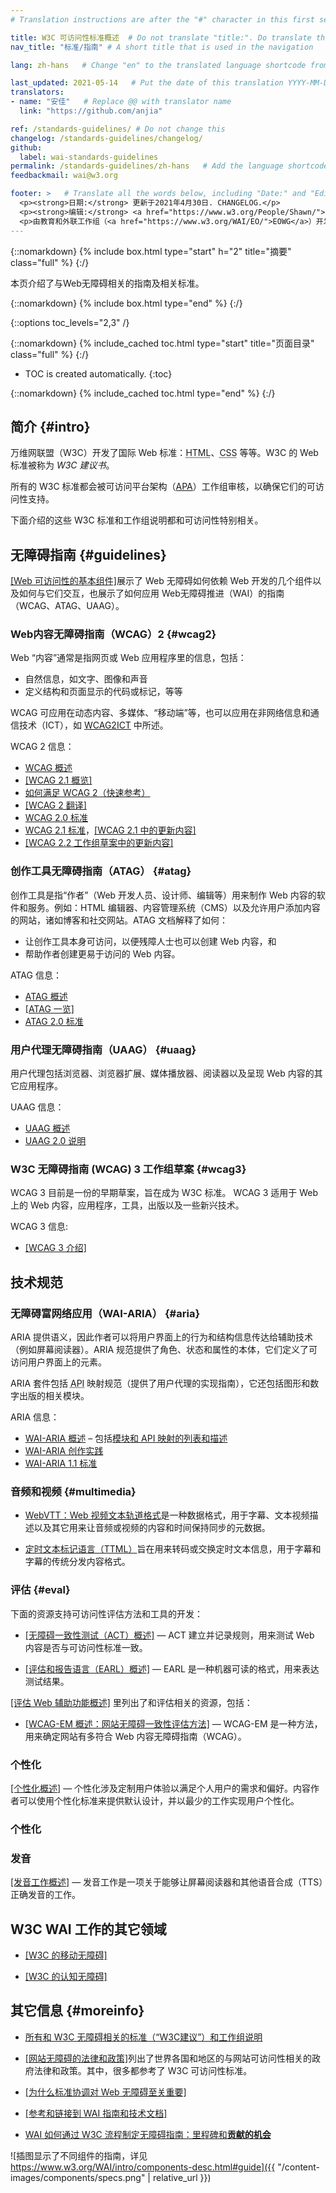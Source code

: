 ```yaml
---
# Translation instructions are after the "#" character in this first section. They are comments that do not show up in the web page. You do not need to translate the instructions after #.

title: W3C 可访问性标准概述  # Do not translate "title:". Do translate the text after "title:".
nav_title: "标准/指南" # A short title that is used in the navigation

lang: zh-hans   # Change "en" to the translated language shortcode from https://www.iana.org/assignments/language-subtag-registry/language-subtag-registry

last_updated: 2021-05-14   # Put the date of this translation YYYY-MM-DD (with month in the middle)
translators: 
- name: "安佳"   # Replace @@ with translator name
  link: "https://github.com/anjia"

ref: /standards-guidelines/ # Do not change this
changelog: /standards-guidelines/changelog/
github:
  label: wai-standards-guidelines
permalink: /standards-guidelines/zh-hans   # Add the language shortcode to the end; for example /standards-guidelines/fr
feedbackmail: wai@w3.org

footer: >   # Translate all the words below, including "Date:" and "Editor:". Do not change these dates.
  <p><strong>日期:</strong> 更新于2021年4月30日. CHANGELOG.</p>
  <p><strong>编辑:</strong> <a href="https://www.w3.org/People/Shawn/">Shawn Lawton Henry</a>。</p>
  <p>由教育和外联工作组（<a href="https://www.w3.org/WAI/EO/">EOWG</a>）开发。</p>
---
```



{::nomarkdown}
{% include box.html type="start" h="2" title="摘要" class="full" %}
{:/}

本页介绍了与Web无障碍相关的指南及相关标准。

{::nomarkdown}
{% include box.html type="end" %}
{:/}


{::options toc_levels="2,3" /}

{::nomarkdown}
{% include_cached toc.html type="start" title="页面目录" class="full" %}
{:/}

-   TOC is created automatically.
{:toc}

{::nomarkdown}
{% include_cached toc.html type="end" %}
{:/}

## 简介 {#intro}

万维网联盟（W3C）开发了国际 Web 标准：<abbr title="Hypertext Markup Language">HTML</abbr>、<abbr title="Cascading Style Sheets">CSS</abbr> 等等。W3C 的 Web 标准被称为  <dfn>W3C 建议书</dfn>。

所有的 W3C 标准都会被可访问平台架构（[APA](/about/groups/apawg/)）工作组审核，以确保它们的可访问性支持。

下面介绍的这些 W3C 标准和工作组说明都和可访问性特别相关。

## 无障碍指南 {#guidelines}

[[Web 可访问性的基本组件]](/fundamentals/components/)展示了 Web 无障碍如何依赖 Web 开发的几个组件以及如何与它们交互，也展示了如何应用 Web无障碍推进（WAI）的指南（WCAG、ATAG、UAAG）。

### Web内容无障碍指南（WCAG）2 {#wcag2}

Web “内容”通常是指网页或 Web 应用程序里的信息，包括：

* 自然信息，如文字、图像和声音
* 定义结构和页面显示的代码或标记，等等

WCAG 可应用在动态内容、多媒体、“移动端”等，也可以应用在非网络信息和通信技术（ICT），如 [WCAG2ICT](/standards-guidelines/wcag/non-web-ict/) 中所述。

WCAG 2 信息：
- [WCAG 概述](/standards-guidelines/wcag/)
- [[WCAG 2.1 概览]](/standards-guidelines/wcag/glance/)
- [如何满足 WCAG 2（快速参考）](https://www.w3.org/WAI/WCAG21/quickref/)
- [[WCAG 2 翻译]](/standards-guidelines/wcag/translations/)
- [WCAG 2.0 标准](https://www.w3.org/TR/WCAG20/)
- [WCAG 2.1 标准](https://www.w3.org/TR/WCAG21/)，[[WCAG 2.1 中的更新内容]](/standards-guidelines/wcag/new-in-21/)
- [[WCAG 2.2 工作组草案中的更新内容]](/standards-guidelines/wcag/new-in-22/)


### 创作工具无障碍指南（ATAG） {#atag}

创作工具是指“作者”（Web 开发人员、设计师、编辑等）用来制作 Web 内容的软件和服务。例如：HTML 编辑器、内容管理系统（CMS）以及允许用户添加内容的网站，诸如博客和社交网站。ATAG 文档解释了如何：
* 让创作工具本身可访问，以便残障人士也可以创建 Web 内容，和
* 帮助作者创建更易于访问的 Web 内容。

ATAG 信息：
- [ATAG 概述](/standards-guidelines/atag/)
- [[ATAG 一览]](/standards-guidelines/atag/glance/)
- [ATAG 2.0 标准](https://www.w3.org/TR/ATAG/)

### 用户代理无障碍指南（UAAG） {#uaag}

用户代理包括浏览器、浏览器扩展、媒体播放器、阅读器以及呈现 Web 内容的其它应用程序。

UAAG 信息：
- [UAAG 概述](/standards-guidelines/uaag/)
- [UAAG 2.0 说明](https://www.w3.org/TR/UAAG20/)

### W3C 无障碍指南 (WCAG) 3 工作组草案 {#wcag3}

WCAG 3 目前是一份的早期草案，旨在成为 W3C 标准。 WCAG 3 适用于 Web 上的 Web 内容，应用程序，工具，出版以及一些新兴技术。


WCAG 3 信息:
* [[WCAG 3 介绍]](/standards-guidelines/wcag/wcag3-intro/)

## 技术规范

### 无障碍富网络应用（WAI-ARIA） {#aria}

ARIA 提供语义，因此作者可以将用户界面上的行为和结构信息传达给辅助技术（例如屏幕阅读器）。ARIA 规范提供了角色、状态和属性的本体，它们定义了可访问用户界面上的元素。

ARIA 套件包括 <abbr title="application programming interface">API</abbr> 映射规范（提供了用户代理的实现指南），它还包括图形和数字出版的相关模块。

ARIA 信息：
- [WAI-ARIA 概述](/standards-guidelines/aria/) – 包括[模块和 API 映射的列表和描述](/standards-guidelines/aria/#versions)
- [WAI-ARIA 创作实践](https://www.w3.org/TR/wai-aria-practices/)
- [WAI-ARIA 1.1 标准](https://www.w3.org/TR/wai-aria-1.1/)

### 音频和视频 {#multimedia}

- [WebVTT：Web 视频文本轨道格式](https://www.w3.org/TR/webvtt/)是一种数据格式，用于字幕、文本视频描述以及其它用来让音频或视频的内容和时间保持同步的元数据。

- [定时文本标记语言（TTML）](https://www.w3.org/TR/ttml/)旨在用来转码或交换定时文本信息，用于字幕和字幕的传统分发内容格式。

### 评估 {#eval}

下面的资源支持可访问性评估方法和工具的开发：

- [[无障碍一致性测试（ACT）概述]](/standards-guidelines/act/) &mdash; ACT 建立并记录规则，用来测试 Web 内容是否与可访问性标准一致。

- [[评估和报告语言（EARL）概述]](/standards-guidelines/earl/) &mdash; EARL 是一种机器可读的格式，用来表达测试结果。

[[评估 Web 辅助功能概述]](/test-evaluate/) 里列出了和评估相关的资源，包括：

- [[WCAG-EM 概述：网站无障碍一致性评估方法]](/test-evaluate/conformance/wcag-em/) &mdash; WCAG-EM 是一种方法，用来确定网站有多符合 Web 内容无障碍指南（WCAG）。

### 个性化

[[个性化概述]](/personalization/) &mdash; 个性化涉及定制用户体验以满足个人用户的需求和偏好。内容作者可以使用个性化标准来提供默认设计，并以最少的工作实现用户个性化。
### 个性化

### 发音

[[发音工作概述]](/pronunciation/) &mdash; 发音工作是一项关于能够让屏幕阅读器和其他语音合成（TTS）正确发音的工作。

## W3C WAI 工作的其它领域

- [[W3C 的移动无障碍]](/standards-guidelines/mobile/)

- [[W3C 的认知无障碍]](/cognitive/)

## 其它信息 {#moreinfo}

- [所有和 W3C 无障碍相关的标准（“W3C建议”）和工作组说明](https://www.w3.org/TR/?tag=accessibility)

- [[网站无障碍的法律和政策]](/policies/)列出了世界各国和地区的与网站可访问性相关的政府法律和政策。其中，很多都参考了 W3C 可访问性标准。

- [[为什么标准协调对 Web 无障碍至关重要]](/standards-guidelines/harmonization/)

- [[参考和链接到 WAI 指南和技术文档]](/standards-guidelines/linking/)

- [WAI 如何通过 W3C 流程制定无障碍指南：里程碑和**贡献的机会**](/standards-guidelines/w3c-process/)

![插图显示了不同组件的指南，详见 https://www.w3.org/WAI/intro/components-desc.html#guide]({{ "/content-images/components/specs.png" | relative_url }})
